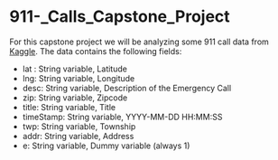 # 911-_Calls_Capstone_Project

For this capstone project we will be analyzing some 911 call data from [Kaggle](https://www.kaggle.com/mchirico/montcoalert). The data contains the following fields:

* lat : String variable, Latitude
* lng: String variable, Longitude
* desc: String variable, Description of the Emergency Call
* zip: String variable, Zipcode
* title: String variable, Title
* timeStamp: String variable, YYYY-MM-DD HH:MM:SS
* twp: String variable, Township
* addr: String variable, Address
* e: String variable, Dummy variable (always 1)
